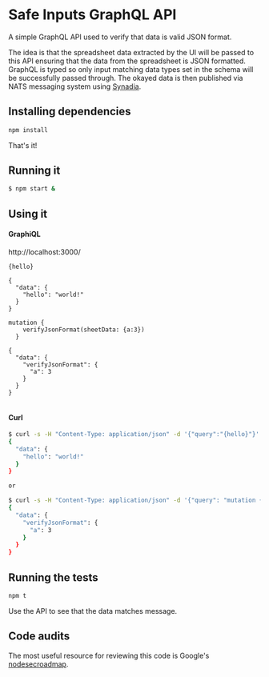 # Safe Inputs GraphQL API 

A simple GraphQL API used to verify that data is valid JSON format. 

The idea is that the spreadsheet data extracted by the UI will be passed to this API
ensuring that the data from the spreadsheet is JSON formatted. GraphQL is typed so only input matching data types set in the schema will be successfully passed through.  The okayed data is then published via NATS messaging system using [Synadia](https://synadia.com/ngs). 

## Installing dependencies

```bash
npm install
```

That's it!

## Running it

```bash
$ npm start &
```

## Using it
#### GraphiQL 
http://localhost:3000/ 
```
{hello}

{
  "data": {
    "hello": "world!"
  }
}

mutation {
    verifyJsonFormat(sheetData: {a:3})
  }

{
  "data": {
    "verifyJsonFormat": {
      "a": 3
    }
  }
}


```

#### Curl
```bash
$ curl -s -H "Content-Type: application/json" -d '{"query":"{hello}"}' localhost:3000 | jq .
{
  "data": {
    "hello": "world!"
  }
}

or 

$ curl -s -H "Content-Type: application/json" -d '{"query": "mutation { verifyJsonFormat (sheetData: {a:3})}"}' localhost:3000 | jq .
{
  "data": {
    "verifyJsonFormat": {
      "a": 3
    }
  }
}
```

## Running the tests

```bash
npm t
```
Use the API to see that the data matches message. 
## Code audits

The most useful resource for reviewing this code is Google's [nodesecroadmap](https://github.com/google/node-sec-roadmap).
